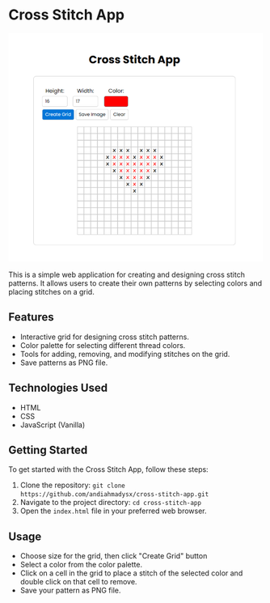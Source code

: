 # Cross Stitch App

![Cross Stitch App Screenshot](https://github.com/andiahmadysx/cross-stitch-app/blob/main/images/screenshot.png?raw=true)

This is a simple web application for creating and designing cross stitch patterns. It allows users to create their own patterns by selecting colors and placing stitches on a grid.

## Features

- Interactive grid for designing cross stitch patterns.
- Color palette for selecting different thread colors.
- Tools for adding, removing, and modifying stitches on the grid.
- Save patterns as PNG file.

## Technologies Used

- HTML
- CSS
- JavaScript (Vanilla)

## Getting Started

To get started with the Cross Stitch App, follow these steps:

1. Clone the repository: `git clone https://github.com/andiahmadysx/cross-stitch-app.git`
2. Navigate to the project directory: `cd cross-stitch-app`
3. Open the `index.html` file in your preferred web browser.

## Usage

- Choose size for the grid, then click "Create Grid" button
- Select a color from the color palette.
- Click on a cell in the grid to place a stitch of the selected color and double click on that cell to remove.
- Save your pattern as PNG file.

